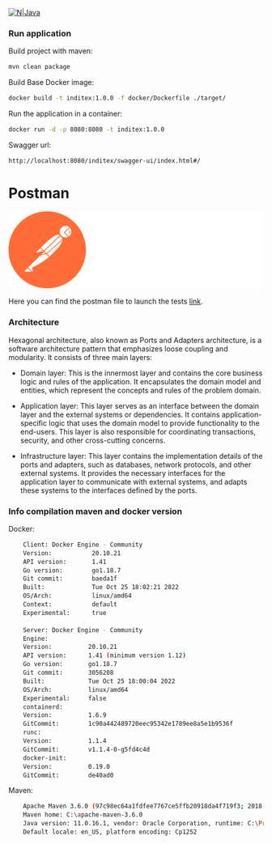
[![N|Java](https://d33wubrfki0l68.cloudfront.net/f8099f57973f45c668f8cf7d7c3e8987e81dd93d/9b944/assets/img/news/java-note.png)](https://www.java.com)

### Run application
 
Build project with maven:
```sh
mvn clean package
```

Build Base Docker image:
```sh
docker build -t inditex:1.0.0 -f docker/Dockerfile ./target/
```

Run the application in a container:

```sh
docker run -d -p 8080:8080 -t inditex:1.0.0
```
Swagger url:
```sh
http://localhost:8080/inditex/swagger-ui/index.html#/
```


# Postman
![logo](https://raw.githubusercontent.com/alisonhall/postman-introduction/master/assets/logo.png)

Here you can find the postman file to launch the tests [link](https://github.com/pablogg/pruebaInditex/blob/develop/PruebaInditex.postman_collection.json).


### Architecture

Hexagonal architecture, also known as Ports and Adapters architecture, is a software architecture pattern that emphasizes loose coupling and modularity. It consists of three main layers:

- Domain layer: This is the innermost layer and contains the core business logic and rules of the application. It encapsulates the domain model and entities, which represent the concepts and rules of the problem domain.

- Application layer: This layer serves as an interface between the domain layer and the external systems or dependencies. It contains application-specific logic that uses the domain model to provide functionality to the end-users. This layer is also responsible for coordinating transactions, security, and other cross-cutting concerns.

- Infrastructure layer: This layer contains the implementation details of the ports and adapters, such as databases, network protocols, and other external systems. It provides the necessary interfaces for the application layer to communicate with external systems, and adapts these systems to the interfaces defined by the ports.

### Info compilation maven and docker version
Docker:
```sh
    Client: Docker Engine - Community
    Version:           20.10.21
    API version:       1.41
    Go version:        go1.18.7
    Git commit:        baeda1f
    Built:             Tue Oct 25 18:02:21 2022
    OS/Arch:           linux/amd64
    Context:           default
    Experimental:      true

    Server: Docker Engine - Community
    Engine:
    Version:          20.10.21
    API version:      1.41 (minimum version 1.12)
    Go version:       go1.18.7
    Git commit:       3056208
    Built:            Tue Oct 25 18:00:04 2022
    OS/Arch:          linux/amd64
    Experimental:     false
    containerd:
    Version:          1.6.9
    GitCommit:        1c90a442489720eec95342e1789ee8a5e1b9536f
    runc:
    Version:          1.1.4
    GitCommit:        v1.1.4-0-g5fd4c4d
    docker-init:
    Version:          0.19.0
    GitCommit:        de40ad0
```

Maven:
```sh
    Apache Maven 3.6.0 (97c98ec64a1fdfee7767ce5ffb20918da4f719f3; 2018-10-24T20:41:47+02:00)
    Maven home: C:\apache-maven-3.6.0
    Java version: 11.0.16.1, vendor: Oracle Corporation, runtime: C:\Program Files\Java\jdk-11.0.16.1
    Default locale: en_US, platform encoding: Cp1252
```
